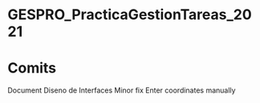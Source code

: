 # GESPRO_PracticaGestionTareas_2021
# Comits

Document Diseno de Interfaces
Minor fix 
Enter coordinates manually 
